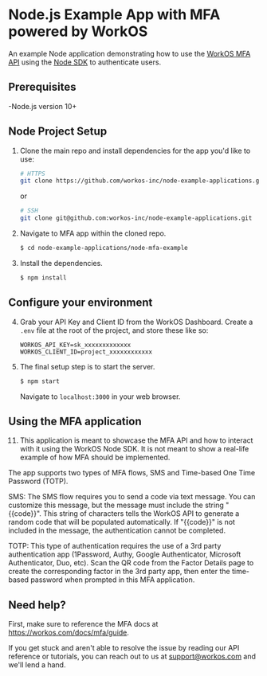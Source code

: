 # Node.js Example App with MFA powered by WorkOS
An example Node application demonstrating how to use the [WorkOS MFA API](https://workos.com/docs/mfa/guide) using the [Node SDK](https://github.com/workos/workos-node) to authenticate users.

## Prerequisites
-Node.js version 10+

## Node Project Setup

1. Clone the main repo and install dependencies for the app you'd like to use:
    ```bash
    # HTTPS
    git clone https://github.com/workos-inc/node-example-applications.git
    ```
    or

    ```bash
    # SSH
    git clone git@github.com:workos-inc/node-example-applications.git
    ```

2. Navigate to MFA app within the cloned repo. 
   ```bash
   $ cd node-example-applications/node-mfa-example
   ```

3. Install the dependencies. 
    ```bash
    $ npm install
    ```

## Configure your environment

4. Grab your API Key and Client ID from the WorkOS Dashboard. Create a `.env`
file at the root of the project, and store these like so:
    ```
    WORKOS_API_KEY=sk_xxxxxxxxxxxxx
    WORKOS_CLIENT_ID=project_xxxxxxxxxxxx
    ```

5. The final setup step is to start the server.
   ```bash
   $ npm start
   ```

   Navigate to `localhost:3000` in your web browser. 

## Using the MFA application

11. This application is meant to showcase the MFA API and how to interact with it using the WorkOS Node SDK. It is not meant to show a real-life example of how MFA should be implemented. 

   The app supports two types of MFA flows, SMS and Time-based One Time Password (TOTP). 

   SMS: The SMS flow requires you to send a code via text message. You can customize this message, but the message must include the string "{{code}}". This string of characters tells the WorkOS API to generate a random code that will be populated automatically. If "{{code}}" is not included in the message, the authentication cannot be completed. 

   TOTP: This type of authentication requires the use of a 3rd party authentication app (1Password, Authy, Google Authenticator, Microsoft Authenticator, Duo, etc). Scan the QR code from the Factor Details page to create the corresponding factor in the 3rd party app, then enter the time-based password when prompted in this MFA application.  

   
## Need help?

First, make sure to reference the MFA docs at https://workos.com/docs/mfa/guide. 

If you get stuck and aren't able to resolve the issue by reading our API reference or tutorials, you can reach out to us at support@workos.com and we'll lend a hand.
